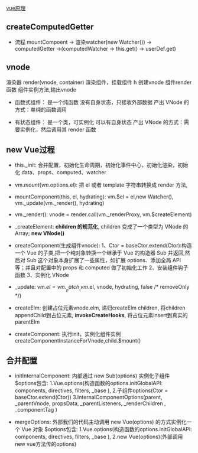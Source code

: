 
[vue原理](https://zhuanlan.zhihu.com/p/99014242)


## createComputedGetter
- 流程
mountCompoent ->
渲染watcher(new Watcher()) ->
computedGetter ->(computedWatcher -> this.get() -> userDef.get)


## vnode
渲染器 render(vnode, container) 渲染组件，挂载组件
h 创建vnode
组件render函数 组件实例方法,输出vnode

- 函数式组件：
是一个纯函数
没有自身状态，只接收外部数据
产出 VNode 的方式：单纯的函数调用

- 有状态组件：
是一个类，可实例化
可以有自身状态
产出 VNode 的方式：需要实例化，然后调用其 render 函数


## new Vue过程
- this._init: 合并配置，初始化生命周期，初始化事件中心，初始化渲染，初始化 data、props、computed、watcher 

- vm.$mount(vm.$options.el): 把 el 或者 template 字符串转换成 render 方法, 

- mountComponent(this, el, hydrating): vm.$el = el,new Watcher(), vm._update(vm._render(), hydrating)

- vm._render(): vnode = render.call(vm._renderProxy, vm.$createElement)

- _createElement: **children 的规范化**, children 变成了一个类型为 VNode 的 Array; **new VNode()**

- createComponent(生成组件vnode): 
1、Ctor = baseCtor.extend(Ctor):构造一个 Vue 的子类,把一个纯对象转换一个继承于 Vue 的构造器 Sub 并返回,然后对 Sub 这个对象本身扩展了一些属性，如扩展 options、添加全局 API 等；并且对配置中的 props 和 computed 做了初始化工作
2、安装组件钩子函数
3、实例化 VNode

- _update: vm.$el = vm.__patch__(vm.$el, vnode, hydrating, false /* removeOnly */)

- createElm: 创建占位元素vnode.elm, 递归createElm children, 将children appendChild到占位元素, **invokeCreateHooks**, 将占位元素insert到真实的parentElm

- createComponent: 执行init，实例化组件实例createComponentInstanceForVnode,child.$mount()


## 合并配置
- initInternalComponent: 内部通过 new Sub(options) 实例化子组件
$options包含:
  1.Vue.options(构造函数的options.initGlobalAPI: components, directives, filters, _base ), 
  2.子组件options(Ctor = baseCtor.extend(Ctor))
  3.InternalComponentOptions(parent, _parentVnode, propsData, _parentListeners, _renderChildren , _componentTag  )

- mergeOptions: 外部我们的代码主动调用 new Vue(options) 的方式实例化一个 Vue 对象
$options包含: 
  1.Vue.options(构造函数的options.initGlobalAPI: components, directives, filters, _base ), 
  2.new Vue(options)(外部调用new vue方法传的options)

